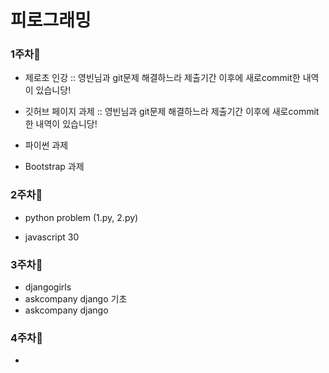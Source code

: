 # 피로그래밍

### 1주차:dizzy:
* 제로초 인강  :: 영빈님과 git문제 해결하느라 제출기간 이후에  새로commit한 내역이 있습니당!
* 깃허브 페이지 과제  :: 영빈님과 git문제 해결하느라 제출기간 이후에 새로commit한 내역이 있습니당!

* 파이썬 과제
* Bootstrap 과제

### 2주차:dizzy:
* python problem (1.py, 2.py)

* javascript 30

### 3주차:dizzy:
* djangogirls
* askcompany django 기초
* askcompany django 

### 4주차:dizzy:
* 
